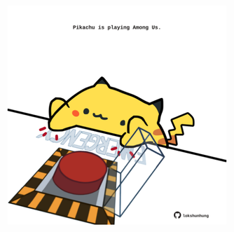 <!-- built at 05/01/2025, 02:25:36 UTC -->
<p align="center">
  <img width="500" height="500" src="./ReadmeImage.svg">
</p>
